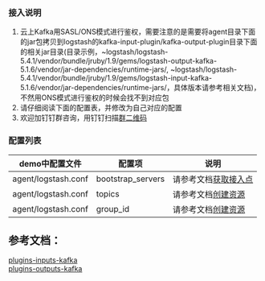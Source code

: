 ### 接入说明
1. 云上Kafka用SASL/ONS模式进行鉴权，需要注意的是需要将agent目录下面的jar包拷贝到logstash的kafka-input-plugin/kafka-output-plugin目录下面的相关jar目录(目录示例，~logstash/logstash-5.4.1/vendor/bundle/jruby/1.9/gems/logstash-output-kafka-5.1.6/vendor/jar-dependencies/runtime-jars/, ~logstash/logstash-5.4.1/vendor/bundle/jruby/1.9/gems/logstash-input-kafka-5.1.6/vendor/jar-dependencies/runtime-jars/，具体版本请参考相关文档)，不然用ONS模式进行鉴权的时候会找不到对应包
2. 请仔细阅读下面的配置表，并修改为自己对应的配置
3. 欢迎加钉钉群咨询，用钉钉扫描[群二维码](http://img3.tbcdn.cn/5476e8b07b923/TB1HEQgQpXXXXbdXVXXXXXXXXXX)

### 配置列表

| demo中配置文件 | 配置项 | 说明 |
| --- | --- | --- |
| agent/logstash.conf | bootstrap_servers | 请参考文档[获取接入点](https://help.aliyun.com/document_detail/68342.html?spm=a2c4g.11186623.6.554.X2a7Ga) |
| agent/logstash.conf | topics | 请参考文档[创建资源](https://help.aliyun.com/document_detail/68328.html?spm=a2c4g.11186623.6.549.xvKAt6) |
| agent/logstash.conf | group_id | 请参考文档[创建资源](https://help.aliyun.com/document_detail/68328.html?spm=a2c4g.11186623.6.549.xvKAt6) |


## 参考文档： 
[plugins-inputs-kafka](https://www.elastic.co/guide/en/logstash/current/plugins-inputs-kafka.html)  
[plugins-outputs-kafka](https://www.elastic.co/guide/en/logstash/current/plugins-outputs-kafka.html)






